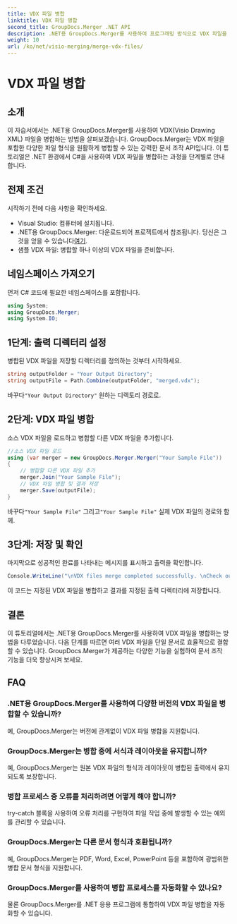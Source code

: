 ```yaml
---
title: VDX 파일 병합
linktitle: VDX 파일 병합
second_title: GroupDocs.Merger .NET API
description: .NET용 GroupDocs.Merger를 사용하여 프로그래밍 방식으로 VDX 파일을 병합하는 방법을 알아보세요. 이 튜토리얼에서는 단계별 가이드를 제공합니다.
weight: 10
url: /ko/net/visio-merging/merge-vdx-files/
---
```


# VDX 파일 병합

## 소개
이 자습서에서는 .NET용 GroupDocs.Merger를 사용하여 VDX(Visio Drawing XML) 파일을 병합하는 방법을 살펴보겠습니다. GroupDocs.Merger는 VDX 파일을 포함한 다양한 파일 형식을 원활하게 병합할 수 있는 강력한 문서 조작 API입니다. 이 튜토리얼은 .NET 환경에서 C#을 사용하여 VDX 파일을 병합하는 과정을 단계별로 안내합니다.
## 전제 조건
시작하기 전에 다음 사항을 확인하세요.
- Visual Studio: 컴퓨터에 설치됩니다.
-  .NET용 GroupDocs.Merger: 다운로드되어 프로젝트에서 참조됩니다. 당신은 그것을 얻을 수 있습니다[여기](https://releases.groupdocs.com/merger/net/).
- 샘플 VDX 파일: 병합할 하나 이상의 VDX 파일을 준비합니다.

## 네임스페이스 가져오기
먼저 C# 코드에 필요한 네임스페이스를 포함합니다.
```csharp
using System; 
using GroupDocs.Merger;
using System.IO;
```
## 1단계: 출력 디렉터리 설정
병합된 VDX 파일을 저장할 디렉터리를 정의하는 것부터 시작하세요.
```csharp
string outputFolder = "Your Output Directory";
string outputFile = Path.Combine(outputFolder, "merged.vdx");
```
 바꾸다`"Your Output Directory"` 원하는 디렉토리 경로로.
## 2단계: VDX 파일 병합
소스 VDX 파일을 로드하고 병합할 다른 VDX 파일을 추가합니다.
```csharp
//소스 VDX 파일 로드
using (var merger = new GroupDocs.Merger.Merger("Your Sample File"))
{
    // 병합할 다른 VDX 파일 추가
    merger.Join("Your Sample File");
    // VDX 파일 병합 및 결과 저장
    merger.Save(outputFile);
}
```
 바꾸다`"Your Sample File"` 그리고`"Your Sample File"` 실제 VDX 파일의 경로와 함께.
## 3단계: 저장 및 확인
마지막으로 성공적인 완료를 나타내는 메시지를 표시하고 출력을 확인합니다.
```csharp
Console.WriteLine("\nVDX files merge completed successfully. \nCheck output in {0}", outputFolder);
```
이 코드는 지정된 VDX 파일을 병합하고 결과를 지정된 출력 디렉터리에 저장합니다.

## 결론
이 튜토리얼에서는 .NET용 GroupDocs.Merger를 사용하여 VDX 파일을 병합하는 방법을 다루었습니다. 다음 단계를 따르면 여러 VDX 파일을 단일 문서로 효율적으로 결합할 수 있습니다. GroupDocs.Merger가 제공하는 다양한 기능을 실험하여 문서 조작 기능을 더욱 향상시켜 보세요.

## FAQ
### .NET용 GroupDocs.Merger를 사용하여 다양한 버전의 VDX 파일을 병합할 수 있습니까?
예, GroupDocs.Merger는 버전에 관계없이 VDX 파일 병합을 지원합니다.
### GroupDocs.Merger는 병합 중에 서식과 레이아웃을 유지합니까?
예, GroupDocs.Merger는 원본 VDX 파일의 형식과 레이아웃이 병합된 출력에서 유지되도록 보장합니다.
### 병합 프로세스 중 오류를 처리하려면 어떻게 해야 합니까?
try-catch 블록을 사용하여 오류 처리를 구현하여 파일 작업 중에 발생할 수 있는 예외를 관리할 수 있습니다.
### GroupDocs.Merger는 다른 문서 형식과 호환됩니까?
예, GroupDocs.Merger는 PDF, Word, Excel, PowerPoint 등을 포함하여 광범위한 병합 문서 형식을 지원합니다.
### GroupDocs.Merger를 사용하여 병합 프로세스를 자동화할 수 있나요?
물론 GroupDocs.Merger를 .NET 응용 프로그램에 통합하여 VDX 파일 병합을 자동화할 수 있습니다.